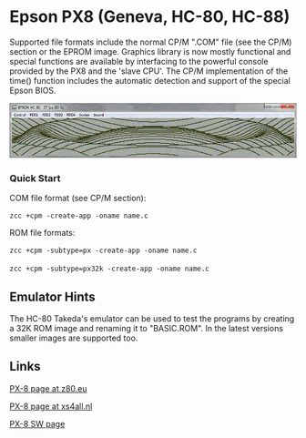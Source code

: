 #  Epson PX8 (Geneva, HC-80, HC-88)

Supported file formats include the normal CP/M ".COM" file (see the CP/M) section or the EPROM image.
Graphics library is now mostly functional and special functions are available by interfacing to the powerful console provided by the PX8 and the 'slave CPU'.
The CP/M implementation of the time() function includes the automatic detection and support of the special Epson BIOS.


![](images/platform/coswave-px8.gif)


### Quick Start

COM file format (see CP/M section):

    zcc +cpm -create-app -oname name.c


ROM file formats:

    zcc +cpm -subtype=px -create-app -oname name.c

    zcc +cpm -subtype=px32k -create-app -oname name.c



## Emulator Hints

The HC-80 Takeda's emulator can be used to test the programs by creating a 32K ROM image and renaming it to "BASIC.ROM".     In the latest versions smaller images are supported too.


## Links

[PX-8 page at z80.eu](http://www.z80.eu/epsonpx8.html)

[PX-8 page at xs4all.nl](http://fjkraan.home.xs4all.nl/comp/px8)

[PX-8 SW page](http://fjkraan.home.xs4all.nl/comp/px8/oldcomputersPxdock/)


